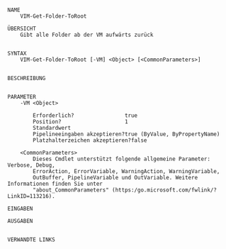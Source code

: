 ﻿```

NAME
    VIM-Get-Folder-ToRoot
    
ÜBERSICHT
    Gibt alle Folder ab der VM aufwärts zurück
    
    
SYNTAX
    VIM-Get-Folder-ToRoot [-VM] <Object> [<CommonParameters>]
    
    
BESCHREIBUNG
    

PARAMETER
    -VM <Object>
        
        Erforderlich?                true
        Position?                    1
        Standardwert                 
        Pipelineeingaben akzeptieren?true (ByValue, ByPropertyName)
        Platzhalterzeichen akzeptieren?false
        
    <CommonParameters>
        Dieses Cmdlet unterstützt folgende allgemeine Parameter: Verbose, Debug,
        ErrorAction, ErrorVariable, WarningAction, WarningVariable,
        OutBuffer, PipelineVariable und OutVariable. Weitere Informationen finden Sie unter 
        "about_CommonParameters" (https:/go.microsoft.com/fwlink/?LinkID=113216). 
    
EINGABEN
    
AUSGABEN
    
    
VERWANDTE LINKS



```

